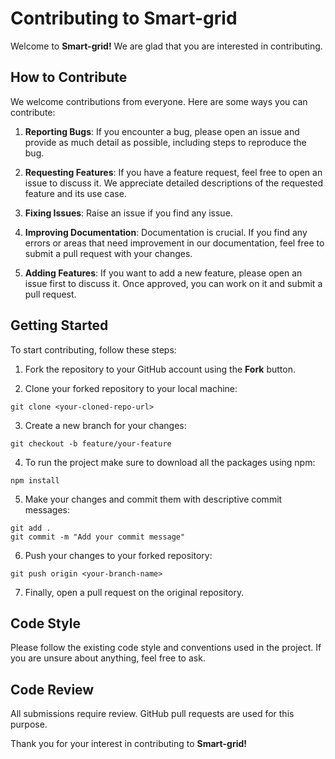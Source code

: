 # Contributing to Smart-grid

Welcome to **Smart-grid!** We are glad that you are interested in contributing.

## How to Contribute

We welcome contributions from everyone. Here are some ways you can contribute:

1. **Reporting Bugs**: If you encounter a bug, please open an issue and provide as much detail as possible, including steps to reproduce the bug.
   
2. **Requesting Features**: If you have a feature request, feel free to open an issue to discuss it. We appreciate detailed descriptions of the requested feature and its use case.

3. **Fixing Issues**: Raise an issue if you find any issue.

4. **Improving Documentation**: Documentation is crucial. If you find any errors or areas that need improvement in our documentation, feel free to submit a pull request with your changes.

5. **Adding Features**: If you want to add a new feature, please open an issue first to discuss it. Once approved, you can work on it and submit a pull request.

## Getting Started

To start contributing, follow these steps:

1. Fork the repository to your GitHub account using the **Fork** button.

2. Clone your forked repository to your local machine:
```
git clone <your-cloned-repo-url>
```

3. Create a new branch for your changes:
```
git checkout -b feature/your-feature
```

4. To run the project make sure to download all the packages using npm:
```
npm install
```

5. Make your changes and commit them with descriptive commit messages:
```
git add .
git commit -m "Add your commit message"
```

6. Push your changes to your forked repository:
```
git push origin <your-branch-name>
```

7. Finally, open a pull request on the original repository.


## Code Style

Please follow the existing code style and conventions used in the project. If you are unsure about anything, feel free to ask.

## Code Review

All submissions require review. GitHub pull requests are used for this purpose.


Thank you for your interest in contributing to **Smart-grid!**
